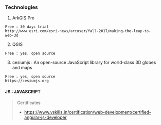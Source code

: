 ### Technologies
1. ArkGIS Pro 
```
Free : 30 days trial
http://www.esri.com/esri-news/arcuser/fall-2017/making-the-leap-to-web-3d
```
2. QGIS
```
Free : yes, open source
```
3. cesiumjs : An open-source JavaScript library for world-class 3D globes and maps
```
Free : yes, open source
https://cesiumjs.org
```
#### JS : JAVASCRIPT
> Certificates
> * https://www.vskills.in/certification/web-development/certified-angular-js-developer
